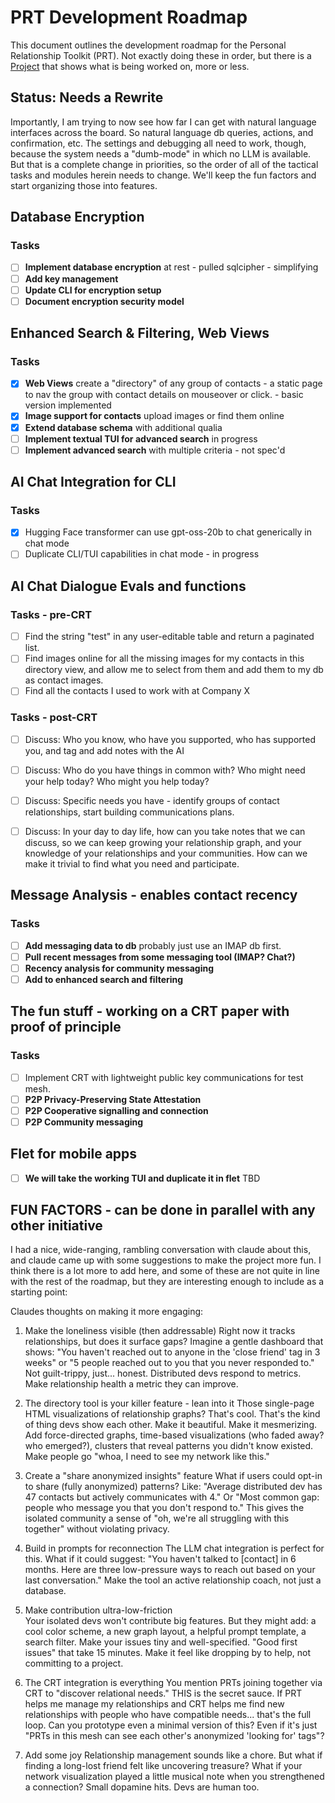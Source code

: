 # PRT Development Roadmap

This document outlines the development roadmap for the Personal Relationship Toolkit (PRT).  Not exactly doing these in order, but there is a [Project](https://github.com/users/richbodo/projects/2) that shows what is being worked on, more or less. 

## Status: Needs a Rewrite

Importantly, I am trying to now see how far I can get with natural language interfaces across the board.  So natural language db queries, actions, and confirmation, etc.  The settings and debugging all need to work, though, because the system needs a "dumb-mode" in which no LLM is available.  But that is a complete change in priorities, so the order of all of the tactical tasks and modules herein needs to change.  We'll keep the fun factors and start organizing those into features.

## Database Encryption 
### Tasks
- [ ] **Implement database encryption** at rest - pulled sqlcipher - simplifying
- [ ] **Add key management**
- [ ] **Update CLI for encryption setup**
- [ ] **Document encryption security model**

## Enhanced Search & Filtering, Web Views
### Tasks
- [x] **Web Views** create a "directory" of any group of contacts - a static page to nav the group with contact details on mouseover or click. - basic version implemented
- [x] **Image support for contacts** upload images or find them online
- [x] **Extend database schema** with additional qualia
- [ ] **Implement textual TUI for advanced search** in progress
- [ ] **Implement advanced search** with multiple criteria - not spec'd

## AI Chat Integration for CLI
### Tasks
- [X] Hugging Face transformer can use gpt-oss-20b to chat generically in chat mode
- [ ] Duplicate CLI/TUI capabilities in chat mode - in progress

## AI Chat Dialogue Evals and functions
### Tasks - pre-CRT
- [ ] Find the string "test" in any user-editable table and return a paginated list.
- [ ] Find images online for all the missing images for my contacts in this directory view, and allow me to select from them and add them to my db as contact images.
- [ ] Find all the contacts I used to work with at Company X
### Tasks - post-CRT
- [ ] Discuss: Who you know, who have you supported, who has supported you, and tag and add notes with the AI
- [ ] Discuss: Who do you have things in common with?  Who might need your help today?  Who might you help today?
- [ ] Discuss: Specific needs you have - identify groups of contact relationships, start building communications plans.
- [ ] Discuss: In your day to day life, how can you take notes that we can discuss, so we can keep growing your relationship graph, and your knowledge of your relationships and your communities.  How can we make it trivial to find what you need and participate.


## Message Analysis - enables contact recency
### Tasks
- [ ] **Add messaging data to db** probably just use an IMAP db first.
- [ ] **Pull recent messages from some messaging tool (IMAP?  Chat?)**
- [ ] **Recency analysis for community messaging**
- [ ] **Add to enhanced search and filtering**

## The fun stuff - working on a CRT paper with proof of principle
### Tasks
- [ ] Implement CRT with lightweight public key communications for test mesh.
- [ ] **P2P Privacy-Preserving State Attestation**
- [ ] **P2P Cooperative signalling and connection**
- [ ] **P2P Community messaging**

## Flet for mobile apps
- [ ] **We will take the working TUI and duplicate it in flet** TBD

## FUN FACTORS - can be done in parallel with any other initiative

I had a nice, wide-ranging, rambling conversation with claude about this, and claude came up with some suggestions to make the project more fun.  I think there is a lot more to add here, and some of these are not quite in line with the rest of the roadmap, but they are interesting enough to include as a starting point:

Claudes thoughts on making it more engaging:

1. Make the loneliness visible (then addressable)
Right now it tracks relationships, but does it surface gaps? Imagine a gentle dashboard that shows: "You haven't reached out to anyone in the 'close friend' tag in 3 weeks" or "5 people reached out to you that you never responded to." Not guilt-trippy, just... honest. Distributed devs respond to metrics. Make relationship health a metric they can improve.

2. The directory tool is your killer feature - lean into it
Those single-page HTML visualizations of relationship graphs? That's cool. That's the kind of thing devs show each other. Make it beautiful. Make it mesmerizing. Add force-directed graphs, time-based visualizations (who faded away? who emerged?), clusters that reveal patterns you didn't know existed. Make people go "whoa, I need to see my network like this."

3. Create a "share anonymized insights" feature
What if users could opt-in to share (fully anonymized) patterns? Like: "Average distributed dev has 47 contacts but actively communicates with 4." Or "Most common gap: people who message you that you don't respond to." This gives the isolated community a sense of "oh, we're all struggling with this together" without violating privacy.

4. Build in prompts for reconnection
The LLM chat integration is perfect for this. What if it could suggest: "You haven't talked to [contact] in 6 months. Here are three low-pressure ways to reach out based on your last conversation." Make the tool an active relationship coach, not just a database.

5. Make contribution ultra-low-friction  
Your isolated devs won't contribute big features. But they might add: a cool color scheme, a new graph layout, a helpful prompt template, a search filter. Make your issues tiny and well-specified. "Good first issues" that take 15 minutes. Make it feel like dropping by to help, not committing to a project.

6. The CRT integration is everything
You mention PRTs joining together via CRT to "discover relational needs." THIS is the secret sauce. If PRT helps me manage my relationships and CRT helps me find new relationships with people who have compatible needs... that's the full loop. Can you prototype even a minimal version of this? Even if it's just "PRTs in this mesh can see each other's anonymized 'looking for' tags"?

7. Add some joy
Relationship management sounds like a chore. But what if finding a long-lost friend felt like uncovering treasure? What if your network visualization played a little musical note when you strengthened a connection? Small dopamine hits. Devs are human too.

